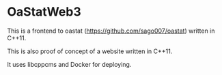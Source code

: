 # OaStatWeb3

This is a frontend to oastat (https://github.com/sago007/oastat) written in C++11.

This is also proof of concept of a website written in C++11.

It uses libcppcms and Docker for deploying.  
